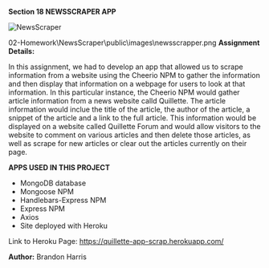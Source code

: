 **Section 18  NEWSSCRAPER APP**

![NewsScraper](https://everipedia-storage.s3-accelerate.amazonaws.com/ProfilePics/quillette__27558.png?nocache=54c10af9-f)

02-Homework\NewsScraper\public\images\newsscrapper.png
**Assignment Details:**

In this assignment, we had to develop an app that allowed us to scrape information from a website using the Cheerio NPM to gather the information and then display that information on a webpage for users to look at that information.  In this particular instance, the Cheerio NPM would gather article information from a news website calld Quillette.  The article information would inclue the title of the article, the author of the article, a snippet of the article and a link to the full article.  This information would be displayed on a website called Quillette Forum and would allow visitors to the website to comment on various articles and then delete those articles, as well as scrape for new articles or clear out the articles currently on their page.  

**APPS USED IN THIS PROJECT**

* MongoDB database
* Mongoose NPM
* Handlebars-Express NPM
* Express NPM
* Axios
* Site deployed with Heroku


Link to Heroku Page: https://quillette-app-scrap.herokuapp.com/



**Author:** Brandon Harris 